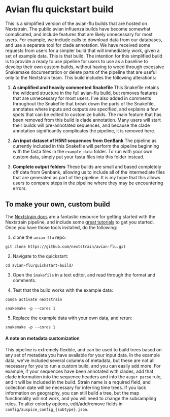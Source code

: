 # Avian flu quickstart build

This is a simplified version of the avian-flu builds that are hosted on Nextstrain. The public avian influenza builds have become somewhat complicated, and include features that are likely unnecessary for most users. For example, we include calls to download data from our databases, and use a separate tool for clade annotation. We have received some requests from users for a simpler build that will immediately work, given a set of example data. This is that build. The intention for this simplified build is to provide a ready to use pipeline for users to use as a baseline to develop their own custom builds, without having to weed through excessive Snakemake documentation or delete parts of the pipeline that are useful only to the Nextstrain team. This build includes the following alterations:

1. **A simplified and heavily commented Snakefile** 
This Snakefile retains the wildcard structure in the full avian-flu build, but removes features that are unnecessary for most users. I've also added in comments throughout the Snakefile that break down the parts of the Snakefile, annotates where inputs and outputs are specified, and explains a few spots that can be edited to customize builds. The main feature that has been removed from this build is clade annotation. Many users will start their builds will pre-annotated sequences, and because the clade annotation significantly complicates the pipeline, it is removed here. 

2. **An input dataset of H5N1 sequences from GenBank**
The pipeline as currently included in this Snakefile will perform the pipeline beginning with the fasta files in the `example_data` folder. To run with your own custom data, simply put your fasta files into this folder instead.  

3. **Complete output folders**
These builds are small and based completely off data from Genbank, allowing us to include all of the intermediate files that are generated as part of the pipeline. It is my hope that this allows users to compare steps in the pipeline where they may be encountering errors. 


## To make your own, custom build
The [Nextstrain docs](https://docs.nextstrain.org/en/latest/index.html) are a fantastic resource for getting started with the Nextstrain pipeline, and include some [great tutorials](https://docs.nextstrain.org/en/latest/install.html) to get you started. Once you have those tools installed, do the following: 

1. clone the `avian-flu` repo: 

`git clone https://github.com/nextstrain/avian-flu.git`

2. Navigate to the quickstart: 

`cd avian-flu/quickstart-build/`

3. Open the `Snakefile` in a text editor, and read through the format and comments. 

4. Test that the build works with the example data:

`conda activate nextstrain`

`snakemake -p --cores 1`

5. Replace the example data with your own data, and rerun: 

`snakemake -p --cores 1`


#### A note on metadata customization
This pipeline is extremely flexible, and can be used to build trees based on any set of metadata you have available for your input data. In the example data, we've included several columns of metadata, but these are not all necessary for you to run a custom build, and you can easily add more. For example, if your sequences have been annotated with clades, add that clade information into the sequence headers and into the `augur parse` rule, and it will be included in the build. Strain name is a required field, and collection date will be necessary for inferring time trees. If you lack information on geography, you can still build a tree, but the map functionality will not work, and you will need to change the subsampling rules. To alter colorby options, edit/add/remove fields in `config/auspice_config_{subtype}.json`.
